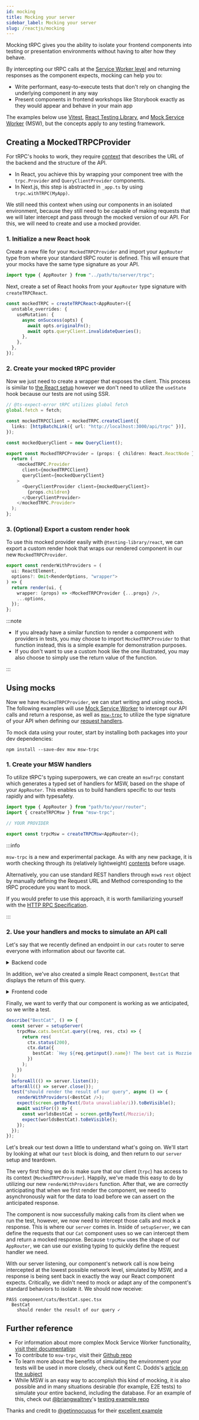 ```yaml
---
id: mocking
title: Mocking your server
sidebar_label: Mocking your server
slug: /reactjs/mocking
---
```


Mocking tRPC gives you the ability to isolate your frontend components into testing or presentation environments without having to alter how they behave.

By intercepting our tRPC calls at the [Service Worker level](https://developer.mozilla.org/en-US/docs/Web/API/Service_Worker_API) and returning responses as the component expects, mocking can help you to:

- Write performant, easy-to-execute tests that don't rely on changing the underlying component in any way
- Present components in frontend workshops like Storybook exactly as they would appear and behave in your main app

The examples below use [Vitest](https://vitest.dev/), [React Testing Library](https://github.com/testing-library/react-testing-library), and [Mock Service Worker](https://www.npmjs.com/package/msw-trpc) (MSW), but the concepts apply to any testing framework.

## Creating a MockedTRPCProvider

For tRPC's hooks to work, they require [context](https://trpc.io/docs/context) that describes the URL of the backend and the structure of the API.

- In React, you achieve this by wrapping your component tree with the `trpc.Provider` and `QueryClientProvider` components.
- In Next.js, this step is abstracted in `_app.ts` by using `trpc.withTRPC(MyApp)`.

We still need this context when using our components in an isolated environment, because they still need to be capable of making requests that we will later intercept and pass through the mocked version of our API. For this, we will need to create and use a mocked provider.

### 1. Initialize a new React hook

Create a new file for your `MockedTRPCProvider` and import your `AppRouter` type from where your standard tRPC router is defined. This will ensure that your mocks have the same type signature as your API.

```ts title='mockedTRPCProvider.ts'
import type { AppRouter } from "../path/to/server/trpc";
```

Next, create a set of React hooks from your `AppRouter` type signature with `createTRPCReact`.

```ts title='mockedTRPCProvider.ts'
const mockedTRPC = createTRPCReact<AppRouter>({
  unstable_overrides: {
    useMutation: {
      async onSuccess(opts) {
        await opts.originalFn();
        await opts.queryClient.invalidateQueries();
      },
    },
  },
});
```

### 2. Create your mocked tRPC provider

Now we just need to create a wrapper that exposes the client. This process is similar to [the React setup](https://trpc.io/docs/react#3-add-trpc-providers) however we don't need to utilize the `useState` hook because our tests are not using SSR.

```ts title='mockedTRPCProvider.ts'
// @ts-expect-error tRPC utilizes global fetch
global.fetch = fetch;

const mockedTRPCClient = mockedTRPC.createClient({
  links: [httpBatchLink({ url: "http://localhost:3000/api/trpc" })],
});

const mockedQueryClient = new QueryClient();

export const MockedTRPCProvider = (props: { children: React.ReactNode }) => {
  return (
    <mockedTRPC.Provider
      client={mockedTRPCClient}
      queryClient={mockedQueryClient}
    >
      <QueryClientProvider client={mockedQueryClient}>
        {props.children}
      </QueryClientProvider>
    </mockedTRPC.Provider>
  );
};
```

### 3. (Optional) Export a custom render hook

To use this mocked provider easily with `@testing-library/react`, we can export a custom render hook that wraps our rendered component in our new `MockedTRPCProvider`.

```ts title='mockedTRPCProvider.ts'
export const renderWithProviders = (
  ui: ReactElement,
  options?: Omit<RenderOptions, "wrapper">
) => {
  return render(ui, {
    wrapper: (props) => <MockedTRPCProvider {...props} />,
    ...options,
  });
};
```

:::note

- If you already have a similar function to render a component with providers in tests, you may choose to import `MockedTRPCProvider` to that function instead, this is a simple example for demonstration purposes.
- If you don't want to use a custom hook like the one illustrated, you may also choose to simply use the return value of the function.

:::

## Using mocks

Now we have `MockedTRPCProvider`, we can start writing and using mocks. The following examples will use [Mock Service Worker](https://mswjs.io/) to intercept our API calls and return a response, as well as [`msw-trpc`](https://www.npmjs.com/package/msw-trpc) to utilize the type signature of your API when defining our [request handlers](https://mswjs.io/docs/getting-started/mocks/rest-api).

To mock data using your router, start by installing both packages into your dev dependencies:

`npm install --save-dev msw msw-trpc`

### 1. Create your MSW handlers

To utilize tRPC's typing superpowers, we can create an `mswTrpc` constant which generates a typed set of handlers for MSW, based on the shape of your `AppRouter`. This enables us to build handlers specific to our tests rapidly and with typesafety.

```ts title='mockedTRPCProvider.ts'
import type { AppRouter } from "path/to/your/router";
import { createTRPCMsw } from "msw-trpc";

// YOUR PROVIDER

export const trpcMsw = createTRPCMsw<AppRouter>();
```

:::info

`msw-trpc` is a new and experimental package. As with any new package, it is worth checking through its (relatively lightweight) [contents](https://github.com/maloguertin/msw-trpc/tree/main/src) before usage.

Alternatively, you can use standard REST handlers through `msw`s `rest` object by manually defining the Request URL and Method corresponding to the tRPC procedure you want to mock.

If you would prefer to use this approach, it is worth familiarizing yourself with the [HTTP RPC Specification](https://trpc.io/docs/rpc).

:::

### 2. Use your handlers and mocks to simulate an API call

Let's say that we recently defined an endpoint in our `cats` router to serve everyone with information about our favorite cat.

<details><summary>Backend code</summary>

```ts title='server/routers/cats.ts'
export const catsRouter = router({
  bestCat: publicProcedure
    .input(z.object({ name: z.string() }))
    .query(({ input }) => {
      return {
        bestCat: `Hey ${input.name}! The best cat is Mozzie!`,
      };
    }),
});
```

</details>

In addition, we've also created a simple React component, `BestCat` that displays the return of this query.

<details><summary>Frontend code</summary>

```ts title='component/cats/BestCat.tsx'
export default const BestCat = () => {
  const { loading, error, data } = trpc.cats.bestCat.useQuery({ name: "John" })
  if (loading || error) return <p>Data unavaliable</p>;
  return (
    <StyledCatText>{data.bestCat}</StyledCatText>
  )
}
```

</details>

Finally, we want to verify that our component is working as we anticipated, so we write a test.

```ts title='component/cats/BestCat.spec.tsx'
describe("BestCat", () => {
  const server = setupServer(
    trpcMsw.cats.bestCat.query((req, res, ctx) => {
      return res(
        ctx.status(200),
        ctx.data({
          bestCat: `Hey ${req.getinput().name}! The best cat is Mozzie!`,
        })
      );
    })
  );
  beforeAll(() => server.listen());
  afterAll(() => server.close());
  test("should render the result of our query", async () => {
    renderWithProviders(<BestCat />);
    expect(screen.getByText(/Data unavaliable/i)).toBeVisible();
    await waitFor(() => {
      const worldsBestCat = screen.getByText(/Mozzie/i);
      expect(worldsBestCat).toBeVisible();
    });
  });
});
```

Let's break our test down a little to understand what's going on. We'll start by looking at what our `test` block is doing, and then return to our `server` setup and teardown.

The very first thing we do is make sure that our client (`trpc`) has access to its context (`MockedTRPCProvider`). Happily, we've made this easy to do by utilizing our new `renderWithProviders` function. After that, we are correctly anticipating that when we first render the component, we need to asynchronously wait for the data to load before we can assert on the anticipated response.

The component is now successfully making calls from its client when we run the test, however, we now need to intercept those calls and mock a response. This is where our `server` comes in. Inside of `setupServer`, we can define the requests that our `Cat` component uses so we can intercept them and return a mocked response. Because `trpcMsw` uses the shape of our `AppRouter`, we can use our existing typing to quickly define the request handler we need.

With our server listening, our component's network call is now being intercepted at the lowest possible network level, simulated by MSW, and a response is being sent back in exactly the way our React component expects. Critically, we didn't need to mock or adapt any of the component's standard behaviors to isolate it. We should now receive:

```
PASS component/cats/BestCat.spec.tsx
  BestCat
    should render the result of our query ✓
```

## Further reference

- For information about more complex Mock Service Worker functionality, [visit their documentation](https://mswjs.io/docs/recipes/mocking-error-responses)
- To contribute to `msw-trpc`, visit their [Github repo](https://github.com/maloguertin/msw-trpc)
- To learn more about the benefits of simulating the environment your tests will be used in more closely, check out Kent C. Dodds's [article on the subject](https://kentcdodds.com/blog/stop-mocking-fetch)
- While MSW is an easy way to accomplish this kind of mocking, it is also possible and in many situations desirable (for example, E2E tests) to simulate your entire backend, including the database. For an example of this, check out [@briangwaltney](https://github.com/briangwaltney)'s [testing example repo](https://github.com/briangwaltney/t3-testing-example)

Thanks and credit to [@getinnocuous](https://github.com/getinnocuous) for their [excellent example](https://github.com/trpc/trpc/discussions/3612#discussioncomment-4948917)

